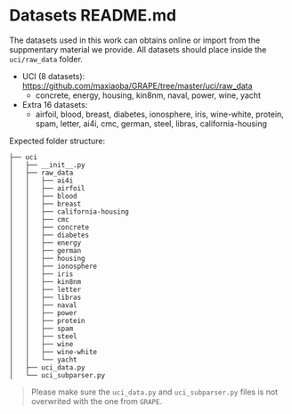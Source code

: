 # Datasets README.md

The datasets used in this work can obtains online or import from the suppmentary material we provide. All datasets should place inside the `uci/raw_data` folder.

- UCI (8 datasets): https://github.com/maxiaoba/GRAPE/tree/master/uci/raw_data
  - concrete, energy, housing, kin8nm, naval, power, wine, yacht
- Extra 16 datasets: 
  - airfoil, blood, breast, diabetes, ionosphere, iris, wine-white, protein, spam, letter, ai4i, cmc, german, steel, libras, california-housing


Expected folder structure:

```
├── uci
│   ├── __init__.py
│   ├── raw_data
│   │   ├── ai4i
│   │   ├── airfoil
│   │   ├── blood
│   │   ├── breast
│   │   ├── california-housing
│   │   ├── cmc
│   │   ├── concrete
│   │   ├── diabetes
│   │   ├── energy
│   │   ├── german
│   │   ├── housing
│   │   ├── ionosphere
│   │   ├── iris
│   │   ├── kin8nm
│   │   ├── letter
│   │   ├── libras
│   │   ├── naval
│   │   ├── power
│   │   ├── protein
│   │   ├── spam
│   │   ├── steel
│   │   ├── wine
│   │   ├── wine-white
│   │   └── yacht
│   ├── uci_data.py
│   └── uci_subparser.py
```

> Please make sure the `uci_data.py` and `uci_subparser.py` files is not overwrited with the one from `GRAPE`.
